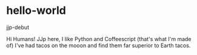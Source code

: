 # hello-world
jjp-debut

Hi Humans!
JJp here, I like Python and Coffeescript (that's what I'm made of)
I've had tacos on the mooon and find them far superior to Earth tacos.
